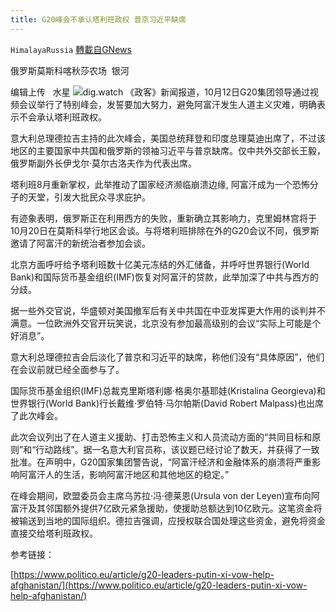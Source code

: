 ```yaml
---
title: G20峰会不承认塔利班政权 普京习近平缺席
---
```

`HimalayaRussia` [轉載自GNews](https://gnews.org/zh-hans/1594775/)

俄罗斯莫斯科喀秋莎农场  银河

编辑上传   水星
![](https://assets.gnews.org/wp-content/uploads/2021/10/G.png)dig.watch
《政客》新闻报道，10月12日G20集团领导通过视频会议举行了特别峰会，发誓要加大努力，避免阿富汗发生人道主义灾难，明确表示不会承认塔利班政权。

意大利总理德拉吉主持的此次峰会，美国总统拜登和印度总理莫迪出席了，不过该地区的主要国家中共国和俄罗斯的领袖习近平与普京缺席。仅中共外交部长王毅，俄罗斯副外长伊戈尔·莫尔古洛夫作为代表出席。

塔利班8月重新掌权，此举推动了国家经济濒临崩溃边缘, 阿富汗成为一个恐怖分子的天堂，引发大批民众寻求庇护。

有迹象表明，俄罗斯正在利用西方的失败，重新确立其影响力，克里姆林宫将于10月20日在莫斯科举行地区会谈。与将塔利班排除在外的G20会议不同，俄罗斯邀请了阿富汗的新统治者参加会谈。

北京方面呼吁给予塔利班数十亿美元冻结的外汇储备，并呼吁世界银行(World Bank)和国际货币基金组织(IMF)恢复对阿富汗的贷款，此举加深了中共与西方的分歧。

据一些外交官说，华盛顿对美国撤军后有关中共国在中亚发挥更大作用的谈判并不满意。一位欧洲外交官开玩笑说，北京没有参加最高级别的会议“实际上可能是个好消息”。

意大利总理德拉吉会后淡化了普京和习近平的缺席，称他们没有“具体原因”，他们在会议前就已经全面参与了。

国际货币基金组织(IMF)总裁克里斯塔利娜·格奥尔基耶娃(Kristalina Georgieva)和世界银行(World Bank)行长戴维·罗伯特·马尔帕斯(David Robert Malpass)也出席了此次峰会。

此次会议列出了在人道主义援助、打击恐怖主义和人员流动方面的“共同目标和原则”和“行动路线”。据一名意大利官员称，该议题已经讨论了数天，并获得了一致批准。在声明中，G20国家集团警告说，“阿富汗经济和金融体系的崩溃将严重影响阿富汗人的生活，影响阿富汗地区和其他地区的稳定。”

在峰会期间，欧盟委员会主席乌苏拉·冯·德莱恩(Ursula von der Leyen)宣布向阿富汗及其邻国额外提供7亿欧元紧急援助，使援助总额达到10亿欧元。这笔资金将被输送到当地的国际组织。德拉吉强调，应授权联合国处理这些资金，避免将资金直接交给塔利班政权。

参考链接：

[https://www.politico.eu/article/g20-leaders-putin-xi-vow-help-afghanistan/](https://www.politico.eu/article/g20-leaders-putin-xi-vow-help-afghanistan/)
